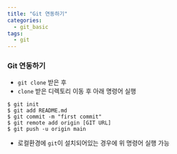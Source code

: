 ```yaml
---
title: "Git 연동하기"
categories:
  - git_basic
tags:
  - git
---
```


### Git 연동하기
* `git clone` 받은 후 
* `clone` 받은 디렉토리 이동 후 아래 명령어 실행
```
$ git init
$ git add README.md
$ git commit -m "first commit"
$ git remote add origin [GIT URL]
$ git push -u origin main
```
* 로컬환경에 `git`이 설치되어있는 경우에 위 명령어 실행 가능

